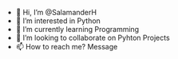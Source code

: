 - 👋 Hi, I’m @SalamanderH
- 👀 I’m interested in Python
- 🌱 I’m currently learning Programming
- 💞️ I’m looking to collaborate on Pyhton Projects
- 📫 How to reach me? Message

<!---
SalamanderH/SalamanderH is a ✨ special ✨ repository because its `README.md` (this file) appears on your GitHub profile.
You can click the Preview link to take a look at your changes.
--->
